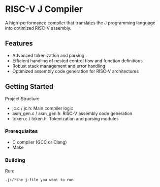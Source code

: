 # RISC-V J Compiler

A high-performance compiler that translates the J programming language into optimized RISC-V assembly.

## Features

- Advanced tokenization and parsing
- Efficient handling of nested control flow and function definitions
- Robust stack management and error handling
- Optimized assembly code generation for RISC-V architectures

## Getting Started
Project Structure
- jc.c / jc.h: Main compiler logic
- asm_gen.c / asm_gen.h: RISC-V assembly code generation
- token.c / token.h: Tokenization and parsing modules

### Prerequisites

- C compiler (GCC or Clang)
- Make

### Building

Run:
```bash
.jc/*the j-file you want to run


